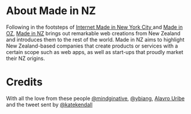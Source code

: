 About Made in NZ
================
Following in the footsteps of [Internet Made in New York City ](http://nytm.org/made-in-nyc) and [Made in OZ](http://www.madeinoz.org), [Made in NZ](http://www.madeinnz.org) brings out remarkable web creations from New Zealand and introduces them to the rest of the world. Made in NZ aims to highlight New Zealand-based companies that create products or services with a certain scope such as web apps, as well as start-ups that proudly market their NZ origins. 

Credits
=======
With all the love from these people [@mindginative](https://twitter.com/mindginative), [@ybiang](https://twitter.com/mindginative), [Alavro Uribe](https://github.com/alvarouribe) and the tweet sent by [@katekendall](https://twitter.com/katekendall/status/308454016503914496)
